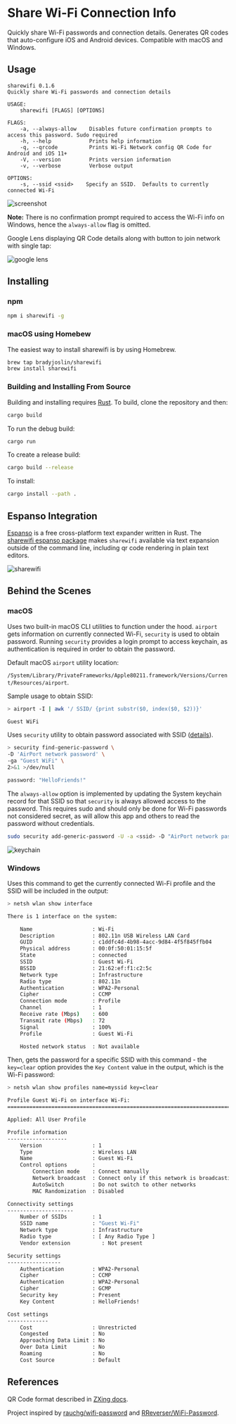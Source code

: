 # Share Wi-Fi Connection Info

Quickly share Wi-Fi passwords and connection details. Generates QR codes that auto-configure iOS and Android devices. Compatible with macOS and Windows.

## Usage

```text
sharewifi 0.1.6
Quickly share Wi-Fi passwords and connection details

USAGE:
    sharewifi [FLAGS] [OPTIONS]

FLAGS:
    -a, --always-allow    Disables future confirmation prompts to access this password. Sudo required
    -h, --help            Prints help information
    -q, --qrcode          Prints Wi-Fi Network config QR Code for Android and iOS 11+
    -V, --version         Prints version information
    -v, --verbose         Verbose output

OPTIONS:
    -s, --ssid <ssid>    Specify an SSID.  Defaults to currently connected Wi-Fi
```

![screenshot](./images/screenshot.png)

**Note:** There is no confirmation prompt required to access the Wi-Fi info on Windows, hence the `always-allow` flag is omitted.

Google Lens displaying QR Code details along with button to join network with single tap:

![google lens](./images/googlelens.png)

## Installing

### npm

```sh
npm i sharewifi -g
```

### macOS using Homebew

The easiest way to install sharewifi is by using Homebrew.

```bash
brew tap bradyjoslin/sharewifi
brew install sharewifi
```

### Building and Installing From Source

Building and installing requires [Rust](https://www.rust-lang.org/tools/install). To build, clone the repository and then:

```bash
cargo build
```

To run the debug build:

```bash
cargo run
```

To create a release build:

```bash
cargo build --release
```

To install:

```bash
cargo install --path .
```

## Espanso Integration

[Espanso](https://espanso.org/) is a free cross-platform text expander written in Rust. The [sharewifi espanso package](https://github.com/bradyjoslin/espanso-package-sharewifi/) makes `sharewifi` available via text expansion outside of the command line, including qr code rendering in plain text editors.

![sharewifi](./images/sharewifi.gif)

## Behind the Scenes

### macOS

Uses two built-in macOS CLI utilities to function under the hood. `airport` gets information on currently connected Wi-Fi, `security` is used to obtain password. Running `security` provides a login prompt to access keychain, as authentication is required in order to obtain the password.

Default macOS `airport` utility location:

`/System/Library/PrivateFrameworks/Apple80211.framework/Versions/Current/Resources/airport`.

Sample usage to obtain SSID:

```bash
> airport -I | awk '/ SSID/ {print substr($0, index($0, $2))}'

Guest WiFi
```

Uses `security` utility to obtain password associated with SSID ([details](https://macromates.com/blog/2006/keychain-access-from-shell/)).

```bash
> security find-generic-password \
-D 'AirPort network password' \
-ga "Guest WiFi" \
2>&1 >/dev/null

password: "HelloFriends!"
```

The `always-allow` option is implemented by updating the System keychain record for that SSID so that `security` is always allowed access to the password. This requires sudo and should only be done for Wi-Fi passwords not considered secret, as will allow this app and others to read the password without credentials.

```bash
sudo security add-generic-password -U -a <ssid> -D "AirPort network password" -T "/usr/bin/security" -s "AirPort"  /Library/Keychains/System.keychain
```

![keychain](./images/keychain.png)

### Windows

Uses this command to get the currently connected Wi-Fi profile and the SSID will be included in the output:

```sh
> netsh wlan show interface

There is 1 interface on the system:

    Name                   : Wi-Fi
    Description            : 802.11n USB Wireless LAN Card
    GUID                   : c1ddfc4d-4b98-4acc-9d84-4f5f845ffb04
    Physical address       : 00:0f:50:01:15:5f
    State                  : connected
    SSID                   : Guest Wi-Fi
    BSSID                  : 21:62:ef:f1:c2:5c
    Network type           : Infrastructure
    Radio type             : 802.11n
    Authentication         : WPA2-Personal
    Cipher                 : CCMP
    Connection mode        : Profile
    Channel                : 1
    Receive rate (Mbps)    : 600
    Transmit rate (Mbps)   : 72
    Signal                 : 100%
    Profile                : Guest Wi-Fi

    Hosted network status  : Not available
```

Then, gets the password for a specific SSID with this command - the `key=clear` option provides the `Key Content` value in the output, which is the Wi-Fi password:

```sh
> netsh wlan show profiles name=myssid key=clear

Profile Guest Wi-Fi on interface Wi-Fi:
=======================================================================

Applied: All User Profile

Profile information
-------------------
    Version                : 1
    Type                   : Wireless LAN
    Name                   : Guest Wi-Fi
    Control options        :
        Connection mode    : Connect manually
        Network broadcast  : Connect only if this network is broadcasting
        AutoSwitch         : Do not switch to other networks
        MAC Randomization  : Disabled

Connectivity settings
---------------------
    Number of SSIDs        : 1
    SSID name              : "Guest Wi-Fi"
    Network type           : Infrastructure
    Radio type             : [ Any Radio Type ]
    Vendor extension          : Not present

Security settings
-----------------
    Authentication         : WPA2-Personal
    Cipher                 : CCMP
    Authentication         : WPA2-Personal
    Cipher                 : GCMP
    Security key           : Present
    Key Content            : HelloFriends!

Cost settings
-------------
    Cost                   : Unrestricted
    Congested              : No
    Approaching Data Limit : No
    Over Data Limit        : No
    Roaming                : No
    Cost Source            : Default
```

## References

QR Code format described in [ZXing docs](https://github.com/zxing/zxing/wiki/Barcode-Contents#wi-fi-network-config-android-ios-11).

Project inspired by [rauchg/wifi-password](https://github.com/rauchg/wifi-password) and [RReverser/WiFi-Password](https://github.com/RReverser/WiFi-Password).
